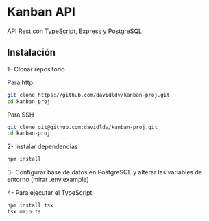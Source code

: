 # Kanban API

API Rest con TypeScript, Express y PostgreSQL

## Instalación

1- Clonar repositorio

Para http:

```bash
git clone https://github.com/davidldv/kanban-proj.git
cd kanban-proj
```

Para SSH

```bash
git clone git@github.com:davidldv/kanban-proj.git
cd kanban-proj
```

2- Instalar dependencias

```bash
npm install
```

3- Configurar base de datos en PostgreSQL y alterar las variables de entorno (mirar .env.example)

4- Para ejecutar el TypeScript

```bash
npm install tsx
tsx main.ts
```
